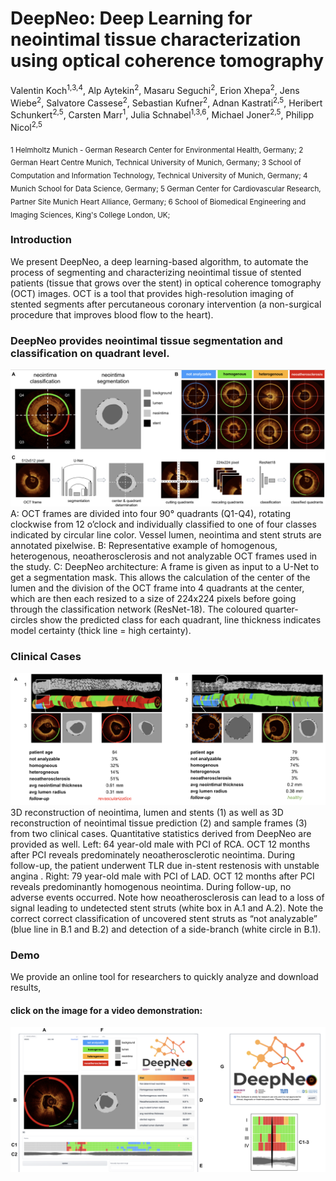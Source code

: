 # DeepNeo: Deep Learning for neointimal tissue characterization using optical coherence tomography

Valentin Koch<sup>1,3,4</sup>, Alp Aytekin<sup>2</sup>, Masaru Seguchi<sup>2</sup>, Erion Xhepa<sup>2</sup>, Jens Wiebe<sup>2</sup>, Salvatore Cassese<sup>2</sup>, Sebastian Kufner<sup>2</sup>, Adnan Kastrati<sup>2,5</sup>, Heribert Schunkert<sup>2,5</sup>, Carsten Marr<sup>1</sup>, Julia Schnabel<sup>1,3,6</sup>, Michael Joner<sup>2,5</sup>, Philipp Nicol<sup>2,5</sup>

 <sub>
1 Helmholtz Munich - German Research Center for Environmental Health, Germany; 
2 German Heart Centre Munich, Technical University of Munich, Germany; 
3 School of Computation and Information Technology, Technical University of Munich, Germany; 
4 Munich School for Data Science, Germany; 
5 German Center for Cardiovascular Research, Partner Site Munich Heart Alliance, Germany; 
6 School of Biomedical Engineering and Imaging Sciences, King's College London, UK; 
 </sub>

### Introduction
We present DeepNeo, a deep learning-based algorithm, to automate the process of segmenting and characterizing neointimal tissue of stented patients (tissue that grows over the stent) in optical coherence tomography (OCT) images. OCT is a tool that provides high-resolution imaging of stented segments after percutaneous coronary intervention (a non-surgical procedure that improves blood flow to the heart). 

### DeepNeo provides neointimal tissue segmentation and classification on quadrant level.
![DeepNeo overview](media/deepneo_figure1.png?raw=true "DeepNeo overview figure")
A: OCT frames are divided into four 90° quadrants (Q1-Q4), rotating clockwise from 12 o’clock and individually classified to one of four classes indicated by circular line color. Vessel lumen, neointima and stent struts are annotated pixelwise. B: Representative example of homogenous, heterogenous, neoatherosclerosis and not analyzable OCT frames used in the study. C: DeepNeo architecture: A frame is given as input to a U-Net to get a segmentation mask. This allows the calculation of the center of the lumen and the division of the OCT frame into 4 quadrants at the center, which are then each resized to a size of 224x224 pixels before going through the classification network (ResNet-18). The coloured quarter-circles show the predicted class for each quadrant, line thickness indicates model certainty (thick line  = high certainty).

### Clinical Cases
![Clinical Cases](media/deepneo_figure7.png?raw=true "Clinical Cases")
3D reconstruction of neointima, lumen and stents (1) as well as 3D reconstruction of neointimal tissue prediction (2) and sample frames (3) from two clinical cases. Quantitative statistics derived from DeepNeo are provided as well. Left: 64 year-old male with PCI of RCA. OCT 12 months after PCI reveals predominately neoatherosclerotic neointima. During follow-up, the patient underwent TLR due in-stent restenosis with unstable angina . Right: 79 year-old male with PCI of LAD. OCT 12 months after PCI reveals predominantly homogenous neointima. During follow-up, no adverse events occurred. Note how neoatherosclerosis can lead to a loss of signal leading to undetected stent struts (white box in A.1 and A.2). Note the correct correct classification of uncovered stent struts as “not analyzable” (blue line in B.1 and B.2) and detection of a side-branch (white circle in B.1).

### Demo

We provide an online tool for researchers to quickly analyze and download results, 
#### click on the image for a video demonstration:
[![Demo Video](media/deepneo_figure8.png?raw=true)](https://www.youtube.com/watch?v=u5l_Mjlfai4)




